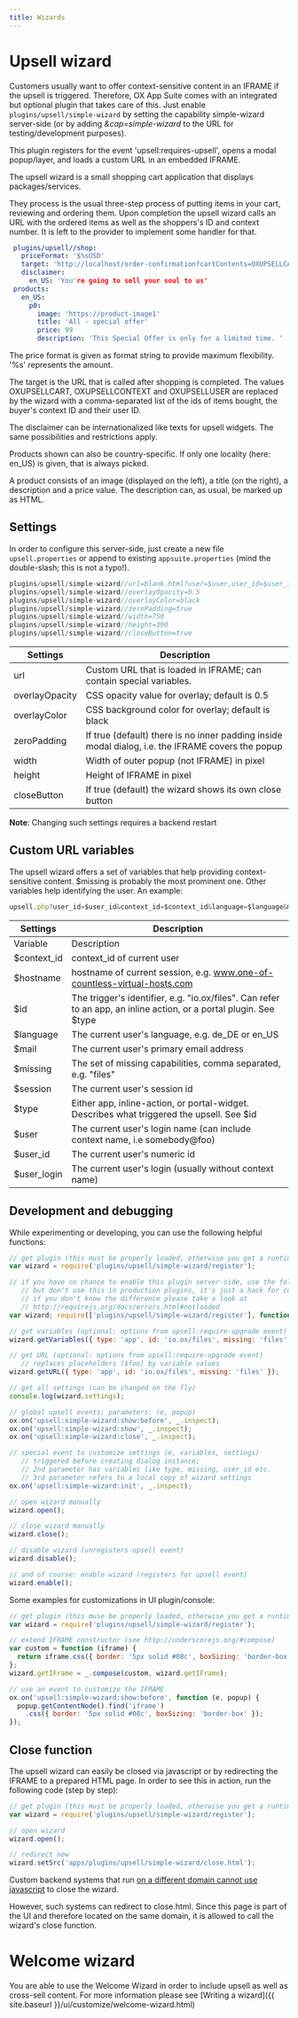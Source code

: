 ```yaml
---
title: Wizards
---
```


# Upsell wizard

Customers usually want to offer context-sensitive content in an IFRAME if the upsell is triggered.
Therefore, OX App Suite comes with an integrated but optional plugin that takes care of this.
Just enable `plugins/upsell/simple-wizard` by setting the capability simple-wizard server-side (or by adding *&cap=simple-wizard* to the URL for testing/development purposes).

This plugin registers for the event 'upsell:requires-upsell', opens a modal popup/layer, and loads a custom URL in an embedded IFRAME.

The upsell wizard is a small shopping cart application that displays packages/services.

They process is the usual three-step process of putting items in your cart, reviewing and ordering them.
Upon completion the upsell wizard calls an URL with the ordered items as well as the shoppers's ID and context number.
It is left to the provider to implement some handler for that.

```yaml
 plugins/upsell//shop:
   priceFormat: '$%sUSD'
   target: 'http://localhost/order-confirmation?cartContents=OXUPSELLCART&context=OXUPSELLCONTEXT&user=OXUPSELLUSER'
   disclaimer:
     en_US: 'You're going to sell your soul to us'
 products:
   en_US:
     p0:
       image: 'https://product-image1'
       title: 'All - special offer'
       price: 99
       description: 'This Special Offer is only for a limited time. '
```

The price format is given as format string to provide maximum flexibility. '%s' represents the amount.

The target is the URL that is called after shopping is completed.
The values OXUPSELLCART, OXUPSELLCONTEXT and OXUPSELLUSER are replaced by the wizard with a comma-separated list of the ids of items bought, the buyer's context ID and their user ID.

The disclaimer can be internationalized like texts for upsell widgets.
The same possibilities and restrictions apply.

Products shown can also be country-specific.
If only one locality (here: en_US) is given, that is always picked.

A product consists of an image (displayed on the left), a title (on the right), a description and a price value.
The description can, as usual, be marked up as HTML.


## Settings

In order to configure this server-side, just create a new file `upsell.properties` or append to existing `appsuite.properties` (mind the double-slash; this is not a typo!).


```javascript
plugins/upsell/simple-wizard//url=blank.html?user=$user,user_id=$user_id,context_id=$context_id
plugins/upsell/simple-wizard//overlayOpacity=0.5
plugins/upsell/simple-wizard//overlayColor=black
plugins/upsell/simple-wizard//zeroPadding=true
plugins/upsell/simple-wizard//width=750
plugins/upsell/simple-wizard//height=390
plugins/upsell/simple-wizard//closeButton=true
```

| Settings       | Description                                                                                       |
| -------------- | ------------------------------------------------------------------------------------------------- |
| url            | Custom URL that is loaded in IFRAME; can contain special variables.                               |
| overlayOpacity | CSS opacity value for overlay; default is 0.5                                                     |
| overlayColor   | CSS background color for overlay; default is black                                                |
| zeroPadding    | If true (default) there is no inner padding inside modal dialog, i.e. the IFRAME covers the popup |
| width          | Width of outer popup (not IFRAME) in pixel                                                        |
| height         | Height of IFRAME in pixel                                                                         |
| closeButton    | If true (default) the wizard shows its own close button                                           |

**Note**: Changing such settings requires a backend restart

## Custom URL variables
The upsell wizard offers a set of variables that help providing context-sensitive content.
$missing is probably the most prominent one.
Other variables help identifying the user. An example:

```javascript
upsell.php?user_id=$user_id&context_id=$context_id&language=$language&missing=$missing
```

| Settings    | Description                                                                                                        |
| ----------- | ------------------------------------------------------------------------------------------------------------------ |
| Variable    | Description                                                                                                        |
| $context_id | context_id of current user                                                                                         |
| $hostname   | hostname of current session, e.g. www.one-of-countless-virtual-hosts.com                                           |
| $id         | The trigger's identifier, e.g. "io.ox/files". Can refer to an app, an inline action, or a portal plugin. See $type |
| $language   | The current user's language, e.g. de_DE or en_US                                                                   |
| $mail       | The current user's primary email address                                                                           |
| $missing    | The set of missing capabilities, comma separated, e.g. "files"                                                     |
| $session    | The current user's session id                                                                                      |
| $type       | Either app, inline-action, or portal-widget. Describes what triggered the upsell. See $id                          |
| $user       | The current user's login name (can include context name, i.e somebody@foo)                                         |
| $user_id    | The current user's numeric id                                                                                      |
| $user_login | The current user's login (usually without context name)                                                            |

## Development and debugging

While experimenting or developing, you can use the following helpful functions:

```javascript
// get plugin (this must be properly loaded, otherwise you get a runtime error)
var wizard = require('plugins/upsell/simple-wizard/register');

// if you have no chance to enable this plugin server-side, use the following approach
   // but don't use this in production plugins, it's just a hack for console:
   // if you don't know the difference please take a look at
   // http://requirejs.org/docs/errors.html#notloaded
var wizard; require(['plugins/upsell/simple-wizard/register'], function (w) { wizard = w; });

// get variables (optional: options from upsell:require-upgrade event)
wizard.getVariables({ type: 'app', id: 'io.ox/files', missing: 'files' });

// get URL (optional: options from upsell:require-upgrade event)
   // replaces placeholders ($foo) by variable values
wizard.getURL({ type: 'app', id: 'io.ox/files', missing: 'files' });

// get all settings (can be changed on the fly)
console.log(wizard.settings);

// global upsell events; parameters: (e, popup)
ox.on('upsell:simple-wizard:show:before', _.inspect);
ox.on('upsell:simple-wizard:show', _.inspect);
ox.on('upsell:simple-wizard:close', _.inspect);

// special event to customize settings (e, variables, settings)
   // triggered before creating dialog instance;
   // 2nd parameter has variables like type, missing, user_id etc.
   // 3rd parameter refers to a local copy of wizard settings
ox.on('upsell:simple-wizard:init', _.inspect);

// open wizard manually
wizard.open();

// close wizard manually
wizard.close();

// disable wizard (unregisters upsell event)
wizard.disable();

// and of course: enable wizard (registers for upsell event)
wizard.enable();
```

Some examples for customizations in UI plugin/console:

```javascript
// get plugin (this muse be properly loaded, otherwise you get a runtime error)
var wizard = require('plugins/upsell/simple-wizard/register');

// extend IFRAME constructor (see http://underscorejs.org/#compose)
var custom = function (iframe) {
  return iframe.css({ border: '5px solid #08c', boxSizing: 'border-box' });
};
wizard.getIFrame = _.compose(custom, wizard.getIFrame);

// use an event to customize the IFRAME
ox.on('upsell:simple-wizard:show:before', function (e, popup) {
  popup.getContentNode().find('iframe')
    .css({ border: '5px solid #08c', boxSizing: 'border-box' });
});
```

## Close function

The upsell wizard can easily be closed via javascript or by redirecting the IFRAME to a prepared HTML page.
In order to see this in action, run the following code (step by step):

```javascript
// get plugin (this must be properly loaded, otherwise you get a runtime error)
var wizard = require('plugins/upsell/simple-wizard/register');

// open wizard
wizard.open();

// redirect now
wizard.setSrc('apps/plugins/upsell/simple-wizard/close.html');
```

Custom backend systems that run [on a different domain cannot use javascript](http://en.wikipedia.org/wiki/Cross-site_scripting) to close the wizard.

However, such systems can redirect to close.html.
Since this page is part of the UI and therefore located on the same domain, it is allowed to call the wizard's close function.





# Welcome wizard
You are able to use the Welcome Wizard in order to include upsell as well as cross-sell content. For more information please see [Writing a wizard]({{ site.baseurl }}/ui/customize/welcome-wizard.html)
